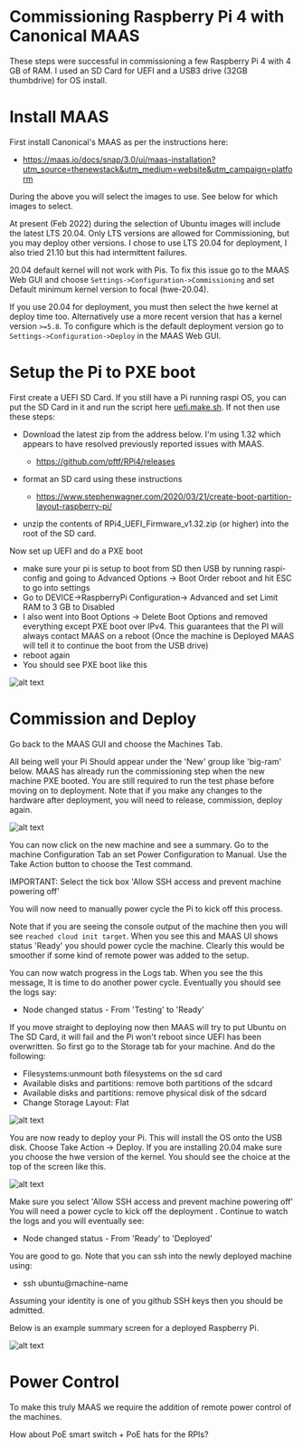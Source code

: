 # Commissioning Raspberry Pi 4 with Canonical MAAS

These steps were successful in commissioning a few Raspberry Pi 4 with 
4 GB of RAM. I used an SD Card for UEFI and a USB3 drive (32GB thumbdrive) 
for OS install.

# Install MAAS
First install Canonical's MAAS as per the instructions here:

- https://maas.io/docs/snap/3.0/ui/maas-installation?utm_source=thenewstack&utm_medium=website&utm_campaign=platform

During the above you will select the images to use. See below for which 
images to select.

At present (Feb 2022) during the selection of Ubuntu images will include the 
latest LTS 20.04.  Only LTS versions are allowed for Commissioning, but you may 
deploy other versions. I chose to use LTS 20.04 for deployment, I also tried
21.10 but this had intermittent failures.

20.04 default kernel will not work with Pis. To fix this issue go to the MAAS Web GUI
and choose `Settings->Configuration->Commissioning` and set Default minimum 
kernel version to focal (hwe-20.04).

If you use 20.04 for deployment, you must then select the hwe kernel at 
deploy time too. Alternatively use a more recent version that has a kernel version
`>=5.8`. To configure which is the default deployment version go to 
`Settings->Configuration->Deploy` in the MAAS Web GUI.

# Setup the Pi to PXE boot

First create a UEFI SD Card. If you still have a Pi running raspi OS, 
you can put the SD Card in it and
run the script here [uefi.make.sh](uefi.make.sh). If not then use these steps:


- Download the latest zip from the address below. I'm using 1.32 which appears
  to have resolved previously reported issues with MAAS.
    - https://github.com/pftf/RPi4/releases
- format an SD card using these instructions

    - https://www.stephenwagner.com/2020/03/21/create-boot-partition-layout-raspberry-pi/
- unzip the contents of RPi4_UEFI_Firmware_v1.32.zip (or higher) into
  the root of the SD card.

Now set up UEFI and do a PXE boot  
- make sure your pi is setup to boot from SD then USB by running raspi-config
  and going to Advanced Options -> Boot Order
 reboot and hit ESC to go into settings
- Go to DEVICE->RaspberryPi  Configuration-> Advanced and set Limit RAM to 3 GB to Disabled
- I also went into Boot Options -> Delete Boot Options and removed everything 
  except PXE boot over IPv4. This guarantees that the PI will always contact MAAS
  on a reboot (Once the machine is Deployed MAAS will tell it to continue the boot
  from the USB drive)
- reboot again
- You should see PXE boot like this


![alt text](images/pxe.png)

# Commission and Deploy

Go back to the MAAS GUI and choose the Machines Tab. 

All being well your Pi Should appear under the 'New' group like 'big-ram' below.
MAAS has already run the commissioning step when the new machine PXE booted.
You are still required to run the test phase before moving on to deployment.
Note that if you make any changes to the hardware after deployment, you will
need to release, commission, deploy again.

![alt text](images/new.png)

You can now click on the new machine and see a summary. 
Go to the machine Configuration Tab an set Power Configuration to Manual. 
Use the Take Action button to choose the Test command. 

IMPORTANT: Select the tick box 'Allow SSH access and prevent machine powering off'

You will now need to manually power cycle the Pi to kick off this process.

Note that if you are seeing the console output of the machine then you will see
`reached cloud init target`. When you see this and MAAS UI shows status 'Ready'
you should power cycle the machine. Clearly this would be smoother if some
kind of remote power was added to the setup.

You can now watch progress in the Logs tab. When you see the this message,
It is time to do another power cycle. Eventually you should see the logs say:

- Node changed status - From 'Testing' to 'Ready'

If you move straight to deploying now then MAAS will try to put Ubuntu on 
The SD Card, it will fail and the Pi won't reboot since UEFI has been overwritten.
So first go to the Storage tab for your machine. And do the following:

- Filesystems:unmount both filesystems on the sd card
- Available disks and partitions: remove both partitions of the sdcard
- Available disks and partitions: remove physical disk of the sdcard 
- Change Storage Layout: Flat


![alt text](images/partitions.png)


You are now ready to deploy  your Pi. This will install the OS onto the
USB disk.
Choose Take Action -> Deploy. If you are installing 20.04 make sure 
you choose the hwe version of the kernel. You should see the choice at the
top of the screen like this.

![alt text](images/switch_kernel.png)

Make sure you select 'Allow SSH access and prevent machine powering off'
You will need a power cycle to kick off the deployment .
Continue to watch the logs and you will eventually see:

- Node changed status - From 'Ready' to 'Deployed'

You are good to go. Note that you can ssh into the newly deployed machine 
using:

- ssh ubuntu@machine-name

Assuming your identity is one of you github SSH keys then you should 
be admitted.

Below is an example summary screen for a deployed Raspberry Pi.

![alt text](images/summary.png)

# Power Control

To make this truly MAAS we require the addition of remote power control
of the machines. 

How about PoE smart switch + PoE hats for the RPIs? 




